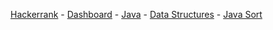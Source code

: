 <a href="https://www.hackerrank.com">Hackerrank</a> - 
<a href="https://www.hackerrank.com/dashboard">Dashboard</a> - 
<a href="https://www.hackerrank.com/domains/java">Java</a> - 
<a href="https://www.hackerrank.com/domains/java/java-data-structure">Data Structures</a> - 
<a href="https://www.hackerrank.com/challenges/java-sort">Java Sort</a>
